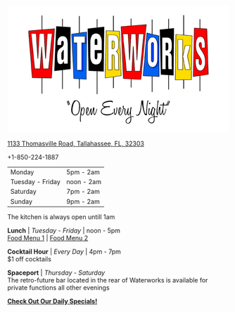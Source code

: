 <img src="logo.gif" alt="Waterworks Logo" class="right" border="0" />

[1133 Thomasville Road, Tallahassee, FL, 32303](http://maps.google.com/maps?f=q&source=s_q&hl=en&geocode=&q=1133+Thomasville+Rd.+Tallahassee&ie=UTF8&hq=&hnear=1133+Thomasville+Rd,+Tallahassee,+Leon,+Florida+32303&z=16)

+1-850-224-1887

<table>
<tr><td>Monday</td><td>5pm - 2am</td></tr>
<tr><td>Tuesday - Friday</td><td>noon - 2am</td></tr>
<tr><td>Saturday</td><td>7pm - 2am</td></tr>
<tr><td>Sunday</td><td>9pm - 2am</td></tr>
</table>

The kitchen is always open untill 1am

**Lunch** | *Tuesday - Friday* | noon - 5pm<br />
[Food Menu 1](https://docs.google.com/viewer?a=v&pid=explorer&chrome=true&srcid=0B4zvxwHdPhnfNTA5ZTI0MTItOTVmOC00NWIyLTk3YzItZWU5NzY0MzFlOWVm&hl=en&authkey=CPD4tokL) | [Food Menu 2](https://docs.google.com/viewer?a=v&pid=explorer&chrome=true&srcid=0B4zvxwHdPhnfNmI5Mjc1NTAtY2NhMC00MGFhLTg4ODctODA3ZmZjNzJjOTky&hl=en&authkey=CJyn-eMO)

**Cocktail Hour** | *Every Day* | 4pm - 7pm<br />
$1 off cocktails

**Spaceport** | *Thursday - Saturday*<br />
The retro-future bar located in the rear of Waterworks is available for private functions all other evenings

[**Check Out Our Daily Specials!**](Daily_Specials)
